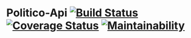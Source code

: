 # Politico-Api      [![Build Status](https://travis-ci.org/oscarpson/Politico-Api.svg?branch=develop)](https://travis-ci.org/oscarpson/Politico-Api)        [![Coverage Status](https://coveralls.io/repos/github/oscarpson/Politico-Api/badge.svg?branch=master)](https://coveralls.io/github/oscarpson/Politico-Api?branch=master)        [![Maintainability](https://api.codeclimate.com/v1/badges/05a8750d2198c3bb504e/maintainability)](https://codeclimate.com/github/oscarpson/Politico-Api/maintainability)